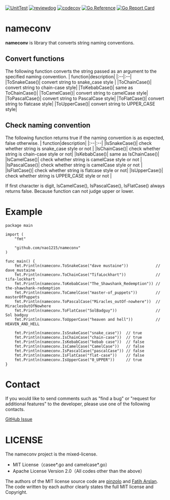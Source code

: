 [![UnitTest](https://github.com/nao1215/nameconv/actions/workflows/unit_test.yml/badge.svg)](https://github.com/nao1215/nameconv/actions/workflows/unit_test.yml)
[![reviewdog](https://github.com/nao1215/nameconv/actions/workflows/review_dog.yml/badge.svg)](https://github.com/nao1215/nameconv/actions/workflows/review_dog.yml)
[![codecov](https://codecov.io/gh/nao1215/nameconv/branch/main/graph/badge.svg?token=DO641K2SOW)](https://codecov.io/gh/nao1215/nameconv)
[![Go Reference](https://pkg.go.dev/badge/github.com/nao1215/nameconv.svg)](https://pkg.go.dev/github.com/nao1215/nameconv)
[![Go Report Card](https://goreportcard.com/badge/github.com/nao1215/nameconv)](https://goreportcard.com/report/github.com/nao1215/nameconv)

# nameconv
**nameconv** is library that converts string naming conventions. 
    
## Convert functions
The following function converts the string passed as an argument to the specified naming convention.
| function|description|
|:--|:--|
|ToSnakeCase()| convert string to snake_case style |
|ToChainCase()| convert string to chain-case style|
|ToKebabCase()| same as ToChainCase()|
|ToCamelCase()| convert string to camelCase style|
|ToPascalCase()| convert string to PascalCase style|
|ToFlatCase()| convert string to flatcase style|
|ToUpperCase()| convert string to UPPER_CASE style|  
    
## Check naming convention
The following function returns true if the naming convention is as expected, false otherwise.
| function|description|
|:--|:--|
|IsSnakeCase()| check whether string is snake_case style or not |
|IsChainCase()| check whether string is chain-case style or not|
|IsKebabCase()| same as IsChainCase()|
|IsCamelCase()| check whether string is camelCase style or not |
|IsPascalCase()| check whether string is camelCase style or not |
|IsFlatCase()| check whether string is flatcase style or not|
|IsUpperCase()| check whether string is UPPER_CASE style or not |  

If first character is digit, IsCamelCase(), IsPascalCase(), IsFlatCase() always returns false. Because function can not judge upper or lower.

# Example
```
package main

import (
	"fmt"

	"github.com/nao1215/nameconv"
)

func main() {
	fmt.Println(nameconv.ToSnakeCase("dave mustaine"))            // dave_mustaine
	fmt.Println(nameconv.ToChainCase("TifaLockhart"))             // tifa-lockhart
	fmt.Println(nameconv.ToKebabCase("The_Shawshank_Redemption")) // the-shawshank-redemption
	fmt.Println(nameconv.ToCamelCase("master-of_puppets"))        // masterOfPuppets
	fmt.Println(nameconv.ToPascalCase("Miracles_outOf-nowhere"))  // MiraclesOutOfNowhere
	fmt.Println(nameconv.ToFlatCase("SolBadguy"))                 // Sol badguy
	fmt.Println(nameconv.ToUpperCase("heaven and hell"))          // HEAVEN_AND_HELL

	fmt.Println(nameconv.IsSnakeCase("snake_case"))  // true
	fmt.Println(nameconv.IsChainCase("chain-case"))  // true
	fmt.Println(nameconv.IsKebabCase("kebab case"))  // false
	fmt.Println(nameconv.IsCamelCase("CamelCase"))   // false
	fmt.Println(nameconv.IsPascalCase("pascalCase")) // false
	fmt.Println(nameconv.IsFlatCase("flat-case"))    // false
	fmt.Println(nameconv.IsUpperCase("0_UPPER"))     // true
}
```
  
# Contact
If you would like to send comments such as "find a bug" or "request for additional features" to the developer, please use one of the following contacts.

[GitHub Issue](https://github.com/nao1215/gup/nameconv)

# LICENSE
The nameconv project is the mixed-license.

- MIT License（casee*.go and camelcase*.go）
- Apache License Version 2.0（All codes other than the above）

The authors of the MIT license source code are [pinzolo](https://github.com/pinzolo) and [Fatih Arslan](https://github.com/fatih). The code written by each author clearly states the full MIT license and Copyright.
